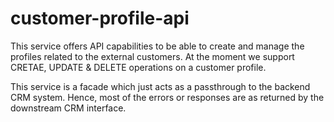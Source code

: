 # customer-profile-api
This service offers API capabilities to be able to create and manage the profiles related to the external customers.
At the moment we support CRETAE, UPDATE & DELETE operations on a customer profile.

This service is a facade which just acts as a passthrough to the backend CRM system. Hence, most of the errors or responses are as returned by the downstream CRM interface.
